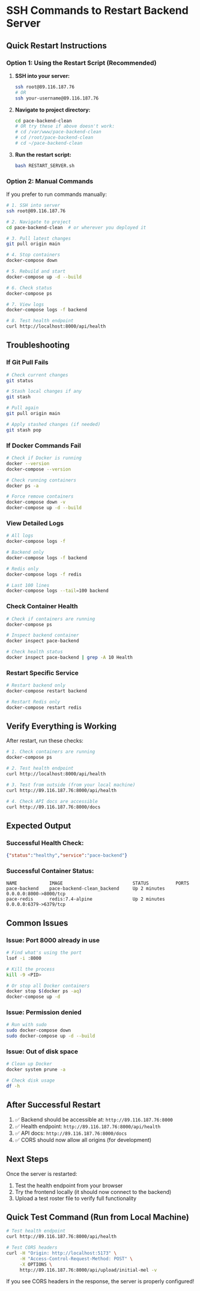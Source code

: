 # SSH Commands to Restart Backend Server

## Quick Restart Instructions

### Option 1: Using the Restart Script (Recommended)

1. **SSH into your server:**
   ```bash
   ssh root@89.116.187.76
   # OR
   ssh your-username@89.116.187.76
   ```

2. **Navigate to project directory:**
   ```bash
   cd pace-backend-clean
   # OR try these if above doesn't work:
   # cd /var/www/pace-backend-clean
   # cd /root/pace-backend-clean
   # cd ~/pace-backend-clean
   ```

3. **Run the restart script:**
   ```bash
   bash RESTART_SERVER.sh
   ```

### Option 2: Manual Commands

If you prefer to run commands manually:

```bash
# 1. SSH into server
ssh root@89.116.187.76

# 2. Navigate to project
cd pace-backend-clean  # or wherever you deployed it

# 3. Pull latest changes
git pull origin main

# 4. Stop containers
docker-compose down

# 5. Rebuild and start
docker-compose up -d --build

# 6. Check status
docker-compose ps

# 7. View logs
docker-compose logs -f backend

# 8. Test health endpoint
curl http://localhost:8000/api/health
```

## Troubleshooting

### If Git Pull Fails

```bash
# Check current changes
git status

# Stash local changes if any
git stash

# Pull again
git pull origin main

# Apply stashed changes (if needed)
git stash pop
```

### If Docker Commands Fail

```bash
# Check if Docker is running
docker --version
docker-compose --version

# Check running containers
docker ps -a

# Force remove containers
docker-compose down -v
docker-compose up -d --build
```

### View Detailed Logs

```bash
# All logs
docker-compose logs -f

# Backend only
docker-compose logs -f backend

# Redis only
docker-compose logs -f redis

# Last 100 lines
docker-compose logs --tail=100 backend
```

### Check Container Health

```bash
# Check if containers are running
docker-compose ps

# Inspect backend container
docker inspect pace-backend

# Check health status
docker inspect pace-backend | grep -A 10 Health
```

### Restart Specific Service

```bash
# Restart backend only
docker-compose restart backend

# Restart Redis only
docker-compose restart redis
```

## Verify Everything is Working

After restart, run these checks:

```bash
# 1. Check containers are running
docker-compose ps

# 2. Test health endpoint
curl http://localhost:8000/api/health

# 3. Test from outside (from your local machine)
curl http://89.116.187.76:8000/api/health

# 4. Check API docs are accessible
curl http://89.116.187.76:8000/docs
```

## Expected Output

### Successful Health Check:
```json
{"status":"healthy","service":"pace-backend"}
```

### Successful Container Status:
```
NAME            IMAGE                          STATUS          PORTS
pace-backend    pace-backend-clean_backend     Up 2 minutes    0.0.0.0:8000->8000/tcp
pace-redis      redis:7.4-alpine               Up 2 minutes    0.0.0.0:6379->6379/tcp
```

## Common Issues

### Issue: Port 8000 already in use
```bash
# Find what's using the port
lsof -i :8000

# Kill the process
kill -9 <PID>

# Or stop all Docker containers
docker stop $(docker ps -aq)
docker-compose up -d
```

### Issue: Permission denied
```bash
# Run with sudo
sudo docker-compose down
sudo docker-compose up -d --build
```

### Issue: Out of disk space
```bash
# Clean up Docker
docker system prune -a

# Check disk usage
df -h
```

## After Successful Restart

1. ✅ Backend should be accessible at: `http://89.116.187.76:8000`
2. ✅ Health endpoint: `http://89.116.187.76:8000/api/health`
3. ✅ API docs: `http://89.116.187.76:8000/docs`
4. ✅ CORS should now allow all origins (for development)

## Next Steps

Once the server is restarted:

1. Test the health endpoint from your browser
2. Try the frontend locally (it should now connect to the backend)
3. Upload a test roster file to verify full functionality

## Quick Test Command (Run from Local Machine)

```bash
# Test health endpoint
curl http://89.116.187.76:8000/api/health

# Test CORS headers
curl -H "Origin: http://localhost:5173" \
     -H "Access-Control-Request-Method: POST" \
     -X OPTIONS \
     http://89.116.187.76:8000/api/upload/initial-mel -v
```

If you see CORS headers in the response, the server is properly configured!
